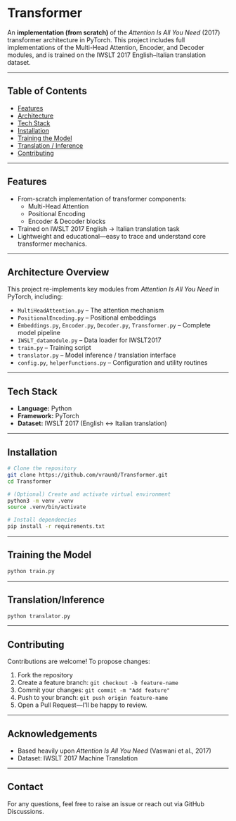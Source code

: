 # Transformer

An **implementation (from scratch)** of the *Attention Is All You Need* (2017) transformer architecture in PyTorch. This project includes full implementations of the Multi-Head Attention, Encoder, and Decoder modules, and is trained on the IWSLT 2017 English–Italian translation dataset.

---

##  Table of Contents

- [Features](#features)  
- [Architecture](#architecture)  
- [Tech Stack](#tech-stack)  
- [Installation](#installation)  
- [Training the Model](#training-the-model)  
- [Translation / Inference](#translation--inference)  
- [Contributing](#contributing)  

---

##  Features

- From-scratch implementation of transformer components:  
  - Multi-Head Attention  
  - Positional Encoding  
  - Encoder & Decoder blocks  
- Trained on IWSLT 2017 English → Italian translation task
- Lightweight and educational—easy to trace and understand core transformer mechanics.

---

##  Architecture Overview

This project re-implements key modules from *Attention Is All You Need* in PyTorch, including:

- `MultiHeadAttention.py` – The attention mechanism  
- `PositionalEncoding.py` – Positional embeddings  
- `Embeddings.py`, `Encoder.py`, `Decoder.py`, `Transformer.py` – Complete model pipeline  
- `IWSLT_datamodule.py` – Data loader for IWSLT2017  
- `train.py` – Training script  
- `translator.py` – Model inference / translation interface  
- `config.py`, `helperFunctions.py` – Configuration and utility routines

---

##  Tech Stack

- **Language:** Python  
- **Framework:** PyTorch  
- **Dataset:** IWSLT 2017 (English ↔ Italian translation)

---

##  Installation

```bash
# Clone the repository
git clone https://github.com/vraun0/Transformer.git
cd Transformer

# (Optional) Create and activate virtual environment
python3 -m venv .venv
source .venv/bin/activate

# Install dependencies
pip install -r requirements.txt
```

---

## Training the Model

``` bash
python train.py
```

--- 

## Translation/Inference

```bash
python translator.py
```

---

## Contributing

Contributions are welcome! To propose changes:

1. Fork the repository
2. Create a feature branch: `git checkout -b feature-name`
3. Commit your changes: `git commit -m "Add feature"`
4. Push to your branch: `git push origin feature-name`
5. Open a Pull Request—I'll be happy to review.

---

## Acknowledgements

- Based heavily upon _Attention Is All You Need_ (Vaswani et al., 2017)
- Dataset: IWSLT 2017 Machine Translation

---

## Contact

For any questions, feel free to raise an issue or reach out via GitHub Discussions.


